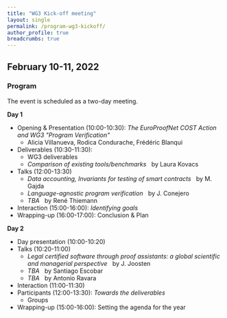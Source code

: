 ```yaml
---
title: "WG3 Kick-off meeting"
layout: single
permalink: /program-wg3-kickoff/
author_profile: true
breadcrumbs: true
---
```



## February 10-11, 2022


### Program

The event is scheduled as a two-day meeting. 

**Day 1**

* Opening & Presentation (10:00-10:30): _The EuroProofNet COST Action and WG3 "Program Verification"_
  - Alicia Villanueva, Rodica Condurache, Fr&eacute;d&eacute;ric Blanqui
* Deliverables (10:30-11:30): 
  - WG3 deliverables
  - _Comparison of existing tools/benchmarks_ &nbsp; by Laura Kovacs
* Talks (12:00-13:30)
  - _Data accounting, Invariants for testing of smart contracts_ &nbsp; by M. Gajda
  <!-- - _Formal verification of logic proposals_ &nbsp; by A. Sayin -->
  - _Language-agnostic program verification_ &nbsp; by J. Conejero
  - _TBA_ &nbsp; by Ren&eacute; Thiemann
* Interaction (15:00-16:00): _Identifying goals_
* Wrapping-up (16:00-17:00): Conclusion & Plan

**Day 2**

* Day presentation (10:00-10:20)
* Talks (10:20-11:00)
  - _Legal certified software through proof assistants: a global scientific and managerial perspective_ &nbsp; by J. Joosten
  - _TBA_ &nbsp; by Santiago Escobar
  - _TBA_ &nbsp; by Antonio Ravara
* Interaction (11:00-11:30)
* Participants (12:00-13:30): _Towards the deliverables_
  - Groups
* Wrapping-up (15:00-16:00): Setting the agenda for the year

